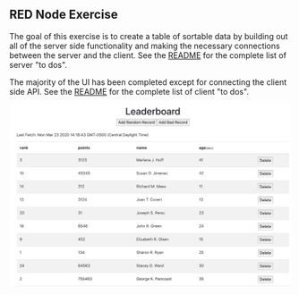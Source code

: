 ## RED Node Exercise

The goal of this exercise is to create a table of sortable data by building out all of the server side functionality and making the necessary connections between the server and the client. See the [README](server/README.md) for the complete list of server "to dos". 


The majority of the UI has been completed except for connecting the client side API. See the [README](client/README.md) for the complete list of client "to dos".

![screenshot](screenshot.png)
